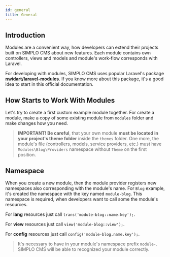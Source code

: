 ```yaml
---
id: general
title: General
---
```


## Introduction

Modules are a convenient way, how developers can extend their projects built on SIMPLO CMS about new features. Each
module contains own controllers, views and models and module's work-flow corresponds with Laravel.

For developing with modules, SIMPLO CMS uses popular Laravel's package **[nwidart/laravel-modules](https://github.com/nWidart/laravel-modules)**.
If you know more about this package, it's a good idea to start in this official documentation.

## How Starts to Work With Modules

Let's try to create a first custom example module together. For create a module, make a copy of some existing module from `modules` folder and make 
changes how you need. 

> **IMPORTANT! Be careful**, that your own module **must be located in your project's theme folder** inside the `themes` folder. One more, the module's file (controllers, models, service providers, etc.)
> must have `Modules\Blog\Providers` namespace without `Theme` on the first position.

## Namespace

When you create a new module, then the module provider registers new namespaces also corresponding with the module's name.
For `Blog` example, it's created the namespace with the key named `module-blog`. This namespace is required, when developers want to call
some the module's resources.

For **lang** resources just call `trans('module-blog::name.key');`.

For **view** resources just call `view('module-blog::view');`.

For **config** resources just call `config('module-blog.name.key');`.

> It's necessary to have in your module's namespace prefix `module-`. SIMPLO CMS will be able to recognized your module correctly.